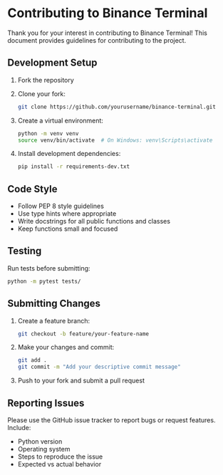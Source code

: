 # Contributing to Binance Terminal

Thank you for your interest in contributing to Binance Terminal! This document provides guidelines for contributing to the project.

## Development Setup

1. Fork the repository
2. Clone your fork:

   ```bash
   git clone https://github.com/yourusername/binance-terminal.git
   ```

3. Create a virtual environment:

   ```bash
   python -m venv venv
   source venv/bin/activate  # On Windows: venv\Scripts\activate
   ```

4. Install development dependencies:
   ```bash
   pip install -r requirements-dev.txt
   ```

## Code Style

- Follow PEP 8 style guidelines
- Use type hints where appropriate
- Write docstrings for all public functions and classes
- Keep functions small and focused

## Testing

Run tests before submitting:

```bash
python -m pytest tests/
```

## Submitting Changes

1. Create a feature branch:

   ```bash
   git checkout -b feature/your-feature-name
   ```

2. Make your changes and commit:

   ```bash
   git add .
   git commit -m "Add your descriptive commit message"
   ```

3. Push to your fork and submit a pull request

## Reporting Issues

Please use the GitHub issue tracker to report bugs or request features. Include:

- Python version
- Operating system
- Steps to reproduce the issue
- Expected vs actual behavior
